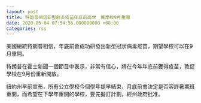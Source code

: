 ```yaml
---
layout: post
title: 特朗普相信新型肺炎疫苗年底前面世　冀學校9月重開
date: 2020-05-04 07:54:56.000000000 +08:00
categories: rss
---
```


美國總統特朗普相信，年底前會成功研發出新型冠狀病毒疫苗，期望學校可以在9月重開。

特朗普在霍士新聞一個節目中表示，非常有信心，將在今年年底前獲得疫苗，敦促學校在9月份重新開放。

紐約州早前宣布，所有公立學校今個學年提早結束，月底前會決定是否容許暑期班重開，而希望在下學年重開的學校，要先擬訂計劃，經州政府批准。
